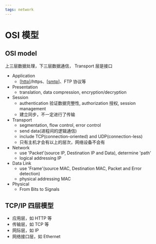 ```yaml
---
tags: network
---
```

# OSI 模型

## OSI model

上三层数据处理，下三层数据通信， Transport 层是接口

- Application
  - [[http]]/https、[[smtp]]、FTP 协议等
- Presentation
  - translation, data compression, encryption/decryption
- Session
  - authentication 验证数据完整性, authorization 授权, session management
  - 建立同步，不一定进行了传输
- Transport
  - segmentation, flow control, error control
  - send data(进程间的逻辑通信)
  - include TCP(connection-oriented) and UDP(connection-less)
  - 只有主机才会有以上的层次，网络设备不会有
- Network
  - use 'Packet'(source IP, Destination IP and Data), determine 'path'
  - logical addressing IP
- Data Link
  - use 'Frame'(source MAC, Destination MAC, Packet and Error detection)
  - physical addressing MAC
- Physical
  - From Bits to Signals

## TCP/IP 四层模型

- 应用层，如 HTTP 等
- 传输层，如 TCP 等
- 网际层，如 IP
- 网络接口层，如 Ethernet

[//begin]: # "Autogenerated link references for markdown compatibility"
[http]: application/http.md "http"
[smtp]: application/smtp.md "smtp"
[//end]: # "Autogenerated link references"
